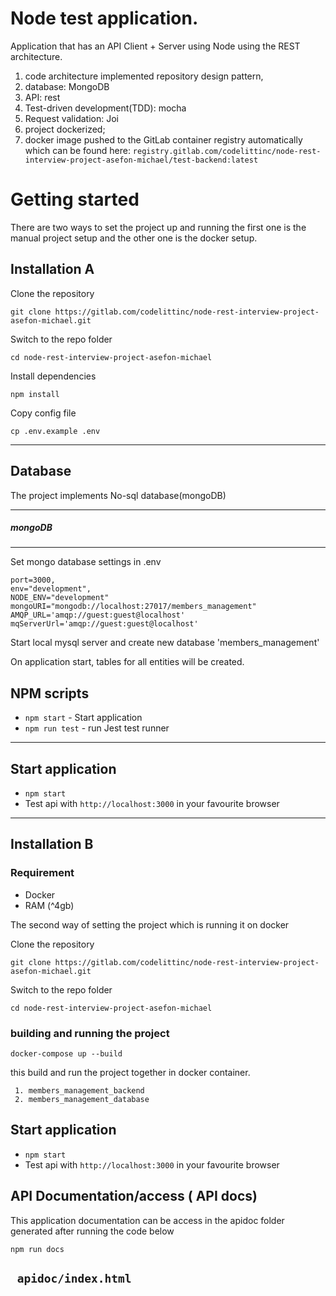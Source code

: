 # Node test application.
Application that has an API Client + Server using Node using the REST architecture.
1.  code architecture implemented repository design pattern,
2.  database: MongoDB
3.  API: rest
4.  Test-driven development(TDD): mocha
5.  Request validation: Joi
6.  project dockerized;
7.  docker image pushed to the GitLab container registry automatically which can be found here: 
``registry.gitlab.com/codelittinc/node-rest-interview-project-asefon-michael/test-backend:latest``

# Getting started

There are two ways to set the project up and running the first one is the manual project setup 
and the other one is the docker setup.

## Installation A

Clone the repository

    git clone https://gitlab.com/codelittinc/node-rest-interview-project-asefon-michael.git

Switch to the repo folder

    cd node-rest-interview-project-asefon-michael
    
Install dependencies
    
    npm install

Copy config file 

    cp .env.example .env
    
----------

## Database
    
The project implements No-sql database(mongoDB)


----------

##### mongoDB

----------
    
Set mongo database settings in .env

    port=3000,
    env="development",
    NODE_ENV="development"
    mongoURI="mongodb://localhost:27017/members_management"
    AMQP_URL='amqp://guest:guest@localhost'
    mqServerUrl='amqp://guest:guest@localhost'

  
    
Start local mysql server and create new database 'members_management'

On application start, tables for all entities will be created.

## NPM scripts

- `npm start` - Start application 
- `npm run test` - run Jest test runner  

----------


## Start application

- `npm start`
- Test api with `http://localhost:3000` in your favourite browser

----------
 
 
## Installation B

### Requirement 
 - Docker
 - RAM (^4gb)
 
The second way of setting the project which is running it on docker

Clone the repository

    git clone https://gitlab.com/codelittinc/node-rest-interview-project-asefon-michael.git

Switch to the repo folder

    cd node-rest-interview-project-asefon-michael
    
### building and running the project

`` docker-compose up --build ``

this build and run the project together in docker container.

     1. members_management_backend
     2. members_management_database

## Start application

- `npm start`
- Test api with `http://localhost:3000` in your favourite browser
 

## API Documentation/access ( API docs)

This application documentation can be access in the apidoc folder generated after running the code below

`` npm run docs ``

`` apidoc/index.html``
----------
